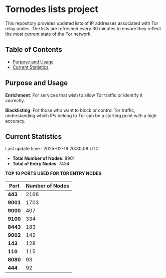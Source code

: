 # Tornodes lists project

This repository provides updated lists of IP addresses associated with Tor relay nodes. The lists are refreshed every 30 minutes to ensure they reflect the most current state of the Tor network.

## Table of Contents

- [Purpose and Usage](#purpose-and-usage)
- [Current Statistics](#current-statistics)


## Purpose and Usage

**Enrichment**: For services that wish to allow Tor traffic or identify it correctly.

**Blacklisting**: For those who want to block or control Tor traffic, understanding which IPs belong to Tor can be a starting point with a high accuracy.

## Current Statistics

Last update time : 2025-02-18 20:30:08 UTC

- **Total Number of Nodes**: 8901
- **Total of Entry Nodes**: 7434

**TOP 10 PORTS USED FOR TOR ENTRY NODES**

| **Port** | **Number of Nodes** |
|------|-----------------|
| **443**   | 2166  |
| **9001**   | 1703  |
| **9000**   | 407  |
| **9100**   | 334  |
| **8443**   | 183  |
| **9002**   | 142  |
| **143**   | 128  |
| **110**   | 115  |
| **8080**   | 93  |
| **444**   | 92  |

